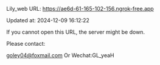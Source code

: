 Lily_web URL: https://ae6d-61-165-102-156.ngrok-free.app

Updated at: 2024-12-09 16:12:22

If you cannot open this URL, the server might be down.

Please contact: 

goley04@foxmail.com Or Wechat:GL_yeaH
